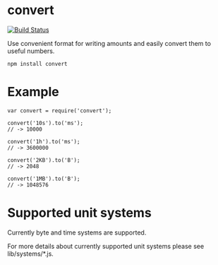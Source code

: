 # convert

[![Build Status](https://travis-ci.org/jakubknejzlik/convert.svg?branch=master)](https://travis-ci.org/jakubknejzlik/convert)

Use convenient format for writing amounts and easily convert them to useful numbers.

`npm install convert`

# Example

	var convert = require('convert');

	convert('10s').to('ms');
	// -> 10000

	convert('1h').to('ms');
	// -> 3600000

	convert('2KB').to('B');
	// -> 2048

	convert('1MB').to('B');
	// -> 1048576


# Supported unit systems

Currently byte and time systems are supported.

For more details about currently supported unit systems please see lib/systems/*.js.

